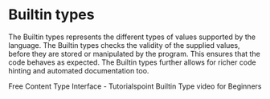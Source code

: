 # Builtin types
The Builtin types represents the different types of values supported by the language. The Builtin types checks the validity of the supplied values, before they are stored or manipulated by the program. This ensures that the code behaves as expected. The Builtin types further allows for richer code hinting and automated documentation too.

<ResourceGroupTitle>Free Content</ResourceGroupTitle>
<BadgeLink badgeText='Read' colorScheme='yellow' href='https://www.tutorialspoint.com/typescript/typescript_types.htm'>Type Interface - Tutorialspoint</BadgeLink>
<BadgeLink badgeText='Watch' href='https://www.youtube.com/watch?v=Nt9ajBrqV_M'>Builtin Type video for Beginners</BadgeLink>